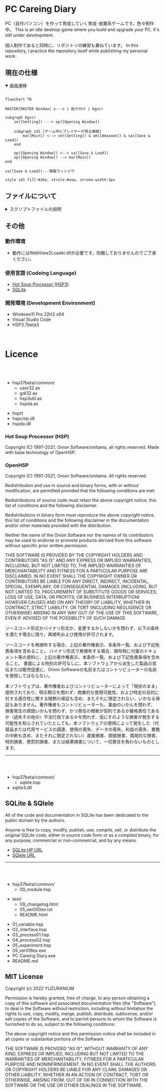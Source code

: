 # PC Careing Diary
PC（自作パソコン）を作って育成していく育成･放置系ゲームです。色々制作中。
This is an idle desktop game where you build and upgrade your PC.
It's still under development.

個人制作であると同時に、リポジトリの練習も兼ねています。
In this repository, I practice the repository itself while publishing my personal work.
<br />

## 現在の仕様

<details open>
<summary>画面遷移</summary>

```mermaid

flowchart TB

MASTER[MASTER Window] o---o | 貼り付け | bgscr

subgraph bgscr
	se([Setting]) ---> op([Opening Window])

	subgraph id1 [ゲーム中にプレイヤーが見る画面]
		ma([Main]) <--> se([Setting]) & am([Amazoon]) & sa([Save & Load])
	end

	op([Opening Window]) <--> sa([Save & Load])
	op([Opening Window]) --> ma([Main])
end

sa([Save & Load])---情報ウィンドウ

style id1 fill:#26a, strole:#aaa, stroke-width:3px

```

</details>

## ファイルについて

<details>
<summary>スクリプトファイルの説明</summary>

<br>

* 00_module.hsp
	- ユーザー定義命令･関数、一部のWin32API定数のマクロ登録、その他外部から導入したモジュールなどをまとめたファイル.
<br />

* 01_variable.hsp
	- 以下のスクリプト内で使用するほぼ全ての変数をここで定義･管理しています.
	- また、ゲーム内で扱うアイテム類のデータをDBファイルから取り出す処理も行っています.
	- ウィンドウIDに関してはマクロ名定数列挙にてこちらで管理.
<br />

* 02_interface.hsp
	- ボタンやリストビュー、ハイパーリンクといったウィンドウオブジェクトをまとめています.
	- 同時に必要なウィンドウメッセージ、及び各種割り込み設定もこちらで扱っています.
<br />

* 03_process01.hsp
	- メインループの他、上記 02_interfaceからのルーチンジャンプ後の処理は原則全てこちらで扱っています.
<br />

* 04_process02.hsp
	- 描画に関するルーチンジャンプ処理のみこちらで管理しています.
	- また、SQLの処理部もこちらで扱う予定です.
<br />

* 05_experiment.hsp
	- 上記6つのスクリプトに変更を加える前にこちらで、加える変更箇所の動作確認や部分的な仮構築などを行います.
	- その他、思いつきや実験的な取り組みなどが中心でプロジェクトとはさほど関係ありません.
<br />

* 06, 07 拡張用のため欠番
<br />

* 08_myhelp.hs 別リポジトリへ
<br />

* 09_changelog.txt
	- 更新履歴です. ゲーム内で表示可能

以下略.

</details>


## その他

### 動作環境
* 動作にはWebView2Loader.dllが必要です。同梱しておりませんのでご了承ください。


### 使用言語 (Codeing Language)

- [Hot Soup Processor (HSP3)](https://hsp.tv/)
- [SQLite](https://www.sqlite.org)
### 開発環境 (Development Environment)
- Windows11 Pro 22H2 x64
- Visual Studio Code
- HSP3.7beta3
<br />

# Licence
<br>
<br>

* hsp37beta/common/
	* user32.as
	* gdi32.as
	* hsp3util.as
	* hspda.as
<!--  -->
* hsprt
* hspcmp.dll
* hspda.dll

### Hot Soup Processor (HSP)
Copyright (C) 1997-2021, Onion Software/onitama, all rights reserved.
Made with base technology of OpenHSP.

### OpenHSP
Copyright (C) 1997-2021, Onion Software/onitama.
All rights reserved.

Redistribution and use in source and binary forms, with or without modification, are permitted provided that the following conditions are met:

Redistributions of source code must retain the above copyright notice, this list of conditions and the following disclaimer.

Redistributions in binary form must reproduce the above copyright notice, this list of conditions and the following disclaimer in the documentation and/or other materials provided with the distribution.

Neither the name of the Onion Software nor the names of its contributors may be used to endorse or promote products derived from this software without specific prior written permission.

THIS SOFTWARE IS PROVIDED BY THE COPYRIGHT HOLDERS AND CONTRIBUTORS "AS IS" AND ANY EXPRESS OR IMPLIED WARRANTIES, INCLUDING, BUT NOT LIMITED TO, THE IMPLIED WARRANTIES OF MERCHANTABILITY AND FITNESS FOR A PARTICULAR PURPOSE ARE DISCLAIMED. IN NO EVENT SHALL THE COPYRIGHT OWNER OR CONTRIBUTORS BE LIABLE FOR ANY DIRECT, INDIRECT, INCIDENTAL, SPECIAL, EXEMPLARY, OR CONSEQUENTIAL DAMAGES (INCLUDING, BUT NOT LIMITED TO, PROCUREMENT OF SUBSTITUTE GOODS OR SERVICES; LOSS OF USE, DATA, OR PROFITS; OR BUSINESS INTERRUPTION) HOWEVER CAUSED AND ON ANY THEORY OF LIABILITY, WHETHER IN CONTRACT, STRICT LIABILITY, OR TORT (INCLUDING NEGLIGENCE OR OTHERWISE) ARISING IN ANY WAY OUT OF THE USE OF THIS SOFTWARE, EVEN IF ADVISED OF THE POSSIBILITY OF SUCH DAMAGE.

ソースコード形式かバイナリ形式か、変更するかしないかを問わず、以下の条件を満たす場合に限り、再頒布および使用が許可されます。

ソースコードを再頒布する場合、上記の著作権表示、本条件一覧、および下記免責条項を含めること。
バイナリ形式で再頒布する場合、頒布物に付属のドキュメント等の資料に、上記の著作権表示、本条件一覧、および下記免責条項を含めること。
書面による特別の許可なしに、本ソフトウェアから派生した製品の宣伝または販売促進に、Onion Softwareの名前またはコントリビューターの名前を使用してはならない。

本ソフトウェアは、著作権者およびコントリビューターによって「現状のまま」提供されており、明示黙示を問わず、商業的な使用可能性、および特定の目的に対する適合性に関する暗黙の保証も含め、またそれに限定されない、いかなる保証もありません。著作権者もコントリビューターも、事由のいかんを問わず、 損害発生の原因いかんを問わず、かつ責任の根拠が契約であるか厳格責任であるか（過失その他の）不法行為であるかを問わず、仮にそのような損害が発生する可能性を知らされていたとしても、本ソフトウェアの使用によって発生した（代替品または代用サービスの調達、使用の喪失、データの喪失、利益の喪失、業務の中断も含め、またそれに限定されない）直接損害、間接損害、偶発的な損害、特別損害、懲罰的損害、または結果損害について、一切責任を負わないものとします。
***
<br />
<br />

* hsp37beta/common/
	* sqlele.hsp
* sqlite3.dll

## SQLite & SQlele
All of the code and documentation in SQLite has been dedicated to the public domain by the authors.

Anyone is free to copy, modify, publish, use, compile, sell, or distribute the original SQLite code, either in source code form or as a compiled binary, for any purpose, commercial or non-commercial, and by any means.
* [SQLite HP URL](https://www.sqlite.org)
* [SQlele URL](http://spn.php.xdomain.jp/hsp_sqlele.htm)

<!--*SQLiteはパブリックドメインです。*
*ソース、コード形式またはコンパイルされたバイナリとして、目的、商用または非商用、手段を問わず、誰でもオリジナルの SQLiteコードを自由にコピー、変更、公開、使用、コンパイル、販売、配布することができます。*-->
***
<br />
<br />

* hsp37beta/common/
	* 00_module.hsp
<!--  -->
* text/
	* 09_changelog.html
	* 05_ver000ex.txt
	* README.html
<!--  -->
* 01_variable.hsp
* 02_interface.hsp
* 03_process01.hsp
* 04_process02.hsp
* 05_experiment.hsp
* 05_ver016ex.exe
* PC Careing Diary.exe
* README.md

## MIT License
Copyright (c) 2022 YUZURANIUM

Permission is hereby granted, free of charge, to any person obtaining a copy
of this software and associated documentation files (the "Software"), to deal
in the Software without restriction, including without limitation the rights
to use, copy, modify, merge, publish, distribute, sublicense, and/or sell
copies of the Software, and to permit persons to whom the Software is
furnished to do so, subject to the following conditions:

The above copyright notice and this permission notice shall be included in all
copies or substantial portions of the Software.

THE SOFTWARE IS PROVIDED "AS IS", WITHOUT WARRANTY OF ANY KIND, EXPRESS OR
IMPLIED, INCLUDING BUT NOT LIMITED TO THE WARRANTIES OF MERCHANTABILITY,
FITNESS FOR A PARTICULAR PURPOSE AND NONINFRINGEMENT. IN NO EVENT SHALL THE
AUTHORS OR COPYRIGHT HOLDERS BE LIABLE FOR ANY CLAIM, DAMAGES OR OTHER
LIABILITY, WHETHER IN AN ACTION OF CONTRACT, TORT OR OTHERWISE, ARISING FROM,
OUT OF OR IN CONNECTION WITH THE SOFTWARE OR THE USE OR OTHER DEALINGS IN THE
SOFTWARE.